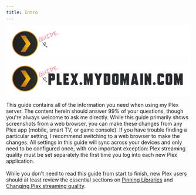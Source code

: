 ```yaml
---
title: Intro
---
```


![Logo](assets/images/guide-logo-dark.webp#only-dark)
![Logo](assets/images/guide-logo-light.webp#only-light)

This guide contains all of the information you need when using my Plex server. The content herein should answer 99% of your questions, though you're always welcome to ask me directly. While this guide primarily shows screenshots from a web browser, you can make these changes from any Plex app (mobile, smart TV, or game console). If you have trouble finding a particular setting, I recommend switching to a web browser to make the changes. All settings in this guide will sync across your devices and only need to be configured once, with one important exception: Plex streaming quality must be set separately the first time you log into each new Plex application.
<br><br>
While you don't need to read this guide from start to finish, new Plex users should at least review the essential sections on [Pinning Libraries](setup/pinning-libraries.md) and [Changing Plex streaming quality](setup/quality-settings/index.md).
